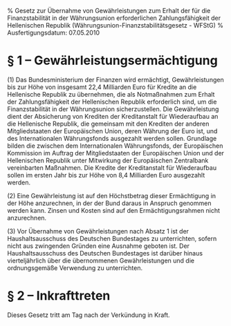 % Gesetz zur Übernahme von Gewährleistungen zum Erhalt der für die Finanzstabilität in der Währungsunion erforderlichen Zahlungsfähigkeit der Hellenischen Republik  (Währungsunion-Finanzstabilitätsgesetz - WFStG)
% Ausfertigungsdatum: 07.05.2010
 
# § 1 – Gewährleistungsermächtigung

(1) Das Bundesministerium der Finanzen wird ermächtigt, Gewährleistungen bis zur Höhe von insgesamt 22,4 Milliarden Euro für Kredite an die Hellenische Republik zu übernehmen, die als Notmaßnahmen zum Erhalt der Zahlungsfähigkeit der Hellenischen Republik erforderlich sind, um die Finanzstabilität in der Währungsunion sicherzustellen. Die Gewährleistung dient der Absicherung von Krediten der Kreditanstalt für Wiederaufbau an die Hellenische Republik, die gemeinsam mit den Krediten der anderen Mitgliedstaaten der Europäischen Union, deren Währung der Euro ist, und des Internationalen Währungsfonds ausgezahlt werden sollen. Grundlage bilden die zwischen dem Internationalen Währungsfonds, der Europäischen Kommission im Auftrag der Mitgliedstaaten der Europäischen Union und der Hellenischen Republik unter Mitwirkung der Europäischen Zentralbank vereinbarten Maßnahmen. Die Kredite der Kreditanstalt für Wiederaufbau sollen im ersten Jahr bis zur Höhe von 8,4 Milliarden Euro ausgezahlt werden.

(2) Eine Gewährleistung ist auf den Höchstbetrag dieser Ermächtigung in der Höhe anzurechnen, in der der Bund daraus in Anspruch genommen werden kann. Zinsen und Kosten sind auf den Ermächtigungsrahmen nicht anzurechnen.

(3) Vor Übernahme von Gewährleistungen nach Absatz 1 ist der Haushaltsausschuss des Deutschen Bundestages zu unterrichten, sofern nicht aus zwingenden Gründen eine Ausnahme geboten ist. Der Haushaltsausschuss des Deutschen Bundestages ist darüber hinaus vierteljährlich über die übernommenen Gewährleistungen und die ordnungsgemäße Verwendung zu unterrichten.

# § 2 – Inkrafttreten

Dieses Gesetz tritt am Tag nach der Verkündung in Kraft.

